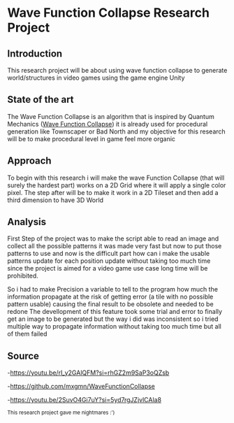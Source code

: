 # Wave Function Collapse Research Project
## Introduction
This research project will be about using wave function collapse to generate world/structures in video games using the game engine Unity

## State of the art
The Wave Function Collapse is an algorithm that is inspired by Quantum Mechanics ([Wave Function Collapse](https://en.wikipedia.org/wiki/Wave_function_collapse)) it is already used for procedural generation like Townscaper or Bad North and my objective for this research will be to make procedural level in game feel more organic

## Approach
To begin with this research i will make the wave Function Collapse (that will surely the hardest part) works on a 2D Grid where it will apply a single color pixel. The step after will be to make it work in a 2D Tileset and then add a third dimension to have 3D World

## Analysis
First Step of the project was to make the script able to read an image and collect all the possible patterns it was made very fast but now to put those patterns to use and now is the difficult part how can i make the usable patterns update for each position update without taking too much time since the project is aimed for a video game use case long time will be prohibited.

So i had to make Precision a variable to tell to the program how much the information propagate at the risk of getting error (a tile with no possible pattern usable) causing the final result to be obsolete and needed to be redone
The devellopment of this feature took some trial and error to finally get an image to be generated but the way i did was inconsistent so i tried multiple way to propagate information without taking too much time but all of them failed

## Source
-https://youtu.be/rI_y2GAlQFM?si=rhGZ2m9SaP3oQZsb

-https://github.com/mxgmn/WaveFunctionCollapse

-https://youtu.be/2SuvO4Gi7uY?si=5yd7rgJZjvlCAla8


<sub> This research project gave me nightmares :') </sub>
